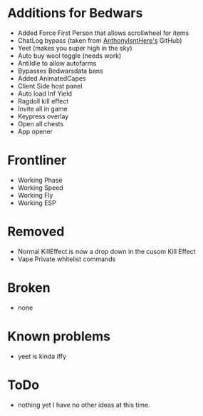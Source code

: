 # Additions for Bedwars
* Added Force First Person that allows scrollwheel for items
* ChatLog bypass (taken from [AnthonyIsntHere's](https://github.com/AnthonyIsntHere/anthonysrepository/blob/main/scripts/AntiChatLogger.lua) GitHub)
* Yeet (makes you super high in the sky)
* Auto buy wool toggle (needs work)
* AntiIdle to allow autofarms
* Bypasses Bedwarsdata bans
* Added AnimatedCapes
* Client Side host panel
* Auto load Inf Yield
* Ragdoll kill effect
* Invite all in game
* Keypress overlay
* Open all chests
* App opener

# Frontliner
* Working Phase
* Working Speed
* Working Fly
* Working ESP

# Removed 
- Normal KillEffect is now a drop down in the cusom Kill Effect
- Vape Private whitelist commands

# Broken
* none

# Known problems
* yeet is kinda iffy

# ToDo
* nothing yet I have no other ideas at this time.